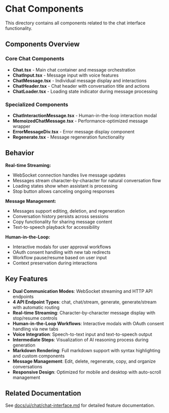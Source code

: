 # Chat Components

This directory contains all components related to the chat interface functionality.

## Components Overview

### Core Chat Components
- **Chat.tsx** - Main chat container and message orchestration
- **ChatInput.tsx** - Message input with voice features  
- **ChatMessage.tsx** - Individual message display and interactions
- **ChatHeader.tsx** - Chat header with conversation title and actions
- **ChatLoader.tsx** - Loading state indicator during message processing

### Specialized Components  
- **ChatInteractionMessage.tsx** - Human-in-the-loop interaction modal
- **MemoizedChatMessage.tsx** - Performance-optimized message wrapper
- **ErrorMessageDiv.tsx** - Error message display component
- **Regenerate.tsx** - Message regeneration functionality

## Behavior

**Real-time Streaming:**
- WebSocket connection handles live message updates
- Messages stream character-by-character for natural conversation flow
- Loading states show when assistant is processing
- Stop button allows canceling ongoing responses

**Message Management:**
- Messages support editing, deletion, and regeneration
- Conversation history persists across sessions
- Copy functionality for sharing message content
- Text-to-speech playback for accessibility

**Human-in-the-Loop:**
- Interactive modals for user approval workflows
- OAuth consent handling with new tab redirects
- Workflow pause/resume based on user input
- Context preservation during interactions

## Key Features
- **Dual Communication Modes**: WebSocket streaming and HTTP API endpoints
- **4 API Endpoint Types**: chat, chat/stream, generate, generate/stream with automatic routing
- **Real-time Streaming**: Character-by-character message display with stop/resume controls
- **Human-in-the-Loop Workflows**: Interactive modals with OAuth consent handling via new tabs
- **Voice Integration**: Speech-to-text input and text-to-speech output
- **Intermediate Steps**: Visualization of AI reasoning process during generation
- **Markdown Rendering**: Full markdown support with syntax highlighting and custom components
- **Message Management**: Edit, delete, regenerate, copy, and organize conversations
- **Responsive Design**: Optimized for mobile and desktop with auto-scroll management

## Related Documentation
See [docs/ui/chat/chat-interface.md](../../docs/ui/chat/chat-interface.md) for detailed feature documentation.